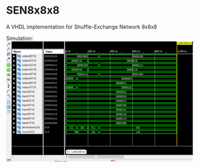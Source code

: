 # SEN8x8x8
A VHDL implementation for Shuffle-Exchange Network 8x8x8

Simulation:
![Simulation](test.PNG)

